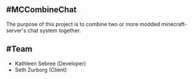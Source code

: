 #MCCombineChat
------------------
The purpose of this project is to combine two or more modded minecraft-server's chat system together.

#Team
-----------
- Kathleen Sebree (Developer)
- Seth Zurborg (Client)